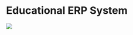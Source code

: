# Educational ERP System
<img src='https://www.google.com/url?sa=i&url=https%3A%2F%2Fwww.quora.com%2FWhat-is-Education-ERP-software&psig=AOvVaw24388IlbxCSexvuhbtdTHb&ust=1612615209006000&source=images&cd=vfe&ved=0CAIQjRxqFwoTCJDLmPvh0u4CFQAAAAAdAAAAABAD' > 
